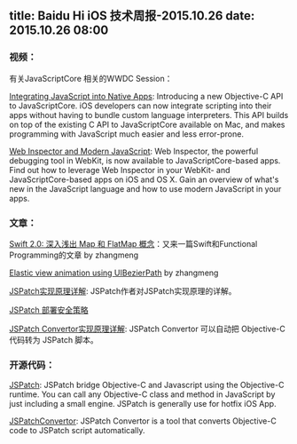 title: Baidu Hi iOS 技术周报-2015.10.26
date: 2015.10.26 08:00
---

### 视频：
有关JavaScriptCore 相关的WWDC Session：

[Integrating JavaScript into Native Apps](https://developer.apple.com/videos/play/wwdc2013-615/): Introducing a new Objective-C API to JavaScriptCore. iOS developers can now integrate scripting into their apps without having to bundle custom language interpreters. This API builds on top of the existing C API to JavaScriptCore available on Mac, and makes programming with JavaScript much easier and less error-prone.

[Web Inspector and Modern JavaScript](https://developer.apple.com/videos/play/wwdc2014-512/): Web Inspector, the powerful debugging tool in WebKit, is now available to JavaScriptCore-based apps. Find out how to leverage Web Inspector in your WebKit- and JavaScriptCore-based apps on iOS and OS X. Gain an overview of what's new in the JavaScript language and how to use modern JavaScript in your apps.

### 文章：
[Swift 2.0: 深入浅出 Map 和 FlatMap 概念](http://gold.xitu.io/entry/5627bfa200b0ee7f823b2fec)：又来一篇Swift和Functional Programming的文章   by zhangmeng

[Elastic view animation using UIBezierPath](http://iostuts.io/2015/10/17/elastic-bounce-using-uibezierpath-and-pan-gesture/)  by zhangmeng

[JSPatch实现原理详解](https://github.com/bang590/JSPatch/wiki/JSPatch-%E5%AE%9E%E7%8E%B0%E5%8E%9F%E7%90%86%E8%AF%A6%E8%A7%A3): JSPatch作者对JSPatch实现原理的详解。

[JSPatch 部署安全策略](http://blog.cnbang.net/tech/2879/)

[JSPatch Convertor实现原理详解](http://blog.cnbang.net/tech/2915/): JSPatch Convertor 可以自动把 Objective-C 代码转为 JSPatch 脚本。

### 开源代码：
[JSPatch](https://github.com/bang590/JSPatch): JSPatch bridge Objective-C and Javascript using the Objective-C runtime. You can call any Objective-C class and method in JavaScript by just including a small engine. JSPatch is generally use for hotfix iOS App.

[JSPatchConvertor](https://github.com/bang590/JSPatchConvertor): JSPatch Convertor is a tool that converts Objective-C code to JSPatch script automatically.
